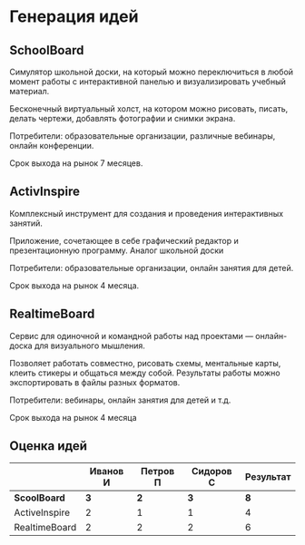 # Генерация идей
## SchoolBoard
Симулятор школьной доски, на который можно переключиться в любой момент работы с интерактивной панелью и визуализировать учебный материал.

Бесконечный виртуальный холст, на котором можно рисовать, писать, делать чертежи, добавлять фотографии и снимки экрана.

Потребители: образовательные организации, различные вебинары, онлайн конференции.

Срок выхода на рынок 7 месяцев.
## ActivInspire
Комплексный инструмент для создания и проведения интерактивных занятий.

Приложение, сочетающее в себе графический редактор и презентационную программу. Аналог школьной доски

Потребители: образовательные организации, онлайн занятия для детей.

Срок выхода на рынок 4 месяца.
## RealtimeBoard
Сервис для одиночной и командной работы над проектами — онлайн-доска для визуального мышления. 

Позволяет работать совместно, рисовать схемы, ментальные карты, клеить стикеры и общаться между собой. Результаты работы можно экспортировать в файлы разных форматов.

Потребители: вебинары, онлайн занятия для детей и т.д.

Срок выхода на рынок 4 месяца
## Оценка идей

|        | Иванов И | Петров П | Сидоров С     | Результат |
| ------ | ------ | ------- | ------------ | --------- |
| **ScoolBoard** | **3** | **2** | **3** | **8** |
| ActiveInspire | 2 | 1 | 1 | 4 |
| RealtimeBoard | 2 | 2 | 2 | 6 |

